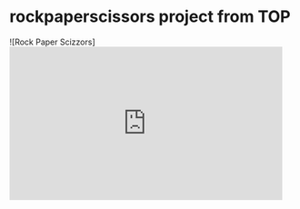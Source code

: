 # rockpaperscissors project from TOP
![Rock Paper Scizzors] <iframe src="https://giphy.com/embed/A6jVdKALdZO0M" width="480" height="270" frameBorder="0" class="giphy-embed" allowFullScreen></iframe><p><a href="https://giphy.com/gifs/reactionseditor-queen-champion-A6jVdKALdZO0M"></a></p>
